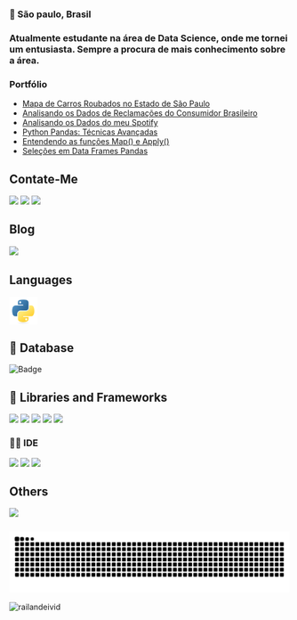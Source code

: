 ### :round_pushpin: São paulo, Brasil

### Atualmente estudante na área de Data Science, onde me tornei um entusiasta. Sempre a procura de mais conhecimento sobre a área.

### **Portfólio**
- [Mapa de Carros Roubados no Estado de São Paulo](https://github.com/RailanDeivid/Map_Roubo_de_Carro_SP.git)
- [Analisando os Dados de Reclamações do Consumidor Brasileiro](https://github.com/RailanDeivid/EDA_dados_consumidor.git)
- [Analisando os Dados do meu Spotify](https://github.com/RailanDeivid/Analise_dados_meu_spotify) 
- [Python Pandas: Técnicas Avançadas](https://github.com/RailanDeivid/Python_Pandas_Tecnicas_avancadas) 
- [Entendendo as funções Map() e Apply()](https://github.com/RailanDeivid/entendendo_as_funcoes_map_e_Apply) 
- [Seleções em Data Frames Pandas](https://github.com/RailanDeivid/Selecoes-em-DataFrames-pandas) 
## Contate-Me
[![](https://img.shields.io/badge/LinkedIn-0077B5?style=for-the-badge&logo=linkedin&logoColor=white)](https://www.linkedin.com/in/railandeivid/)
[![](https://img.shields.io/badge/Instagram-E4405F?style=for-the-badge&logo=instagram&logoColor=white)](https://www.instagram.com/eae_railan/)
[![](https://img.shields.io/badge/Gmail-D14836?style=for-the-badge&logo=gmail&logoColor=white)](mailto:contato.railandeivid@gmail.com)      
## Blog
[![](https://img.shields.io/badge/Medium-12100E?style=for-the-badge&logo=medium&logoColor=white)](https://railandeivid.medium.com)
## **Languages**  
<img align="center" alt="Railan-Python" height="50" width="50" src="https://raw.githubusercontent.com/devicons/devicon/master/icons/python/python-original.svg">

## **🚀 Database**
![Badge](https://img.shields.io/badge/SQL-%237159c1?style=for-the-badge&logo=SQLite#003B57)

## **🚀 Libraries and Frameworks**
[![](https://img.shields.io/badge/Pandas-2C2D72?style=for-the-badge&logo=pandas&logoColor=white)](#)
[![](https://img.shields.io/badge/Numpy-777BB4?style=for-the-badge&logo=numpy&logoColor=white)](#)
[![](https://img.shields.io/badge/Selenium-43B02A?style=for-the-badge&logo=Selenium&logoColor=white)](#)
[![](https://img.shields.io/badge/Plotly-3F4F75?style=for-the-badge&logo=Plotly#3F4F75&logoColor=white)](#)
[![](https://img.shields.io/badge/Folium-77B829?style=for-the-badge&logo=Folium&logoColor=white)](#)
### **👩‍💻 IDE**
[![](https://img.shields.io/badge/Visual_Studio_Code-0078D4?style=for-the-badge&logo=visual%20studio%20code&logoColor=white)](#)
[![](https://img.shields.io/badge/Colab-F9AB00?style=for-the-badge&logo=googlecolab&color=525252)](#)
[![](https://img.shields.io/badge/Jupyter-F37626.svg?&style=for-the-badge&logo=Jupyter&logoColor=white)](#)
## Others
[![](https://img.shields.io/badge/PowerBI-F2C811?style=for-the-badge&logo=Power%20BI&logoColor=white)](#)
###

![Snake animation](https://github.com/railandeivid/railandeivid/blob/output/github-contribution-grid-snake.svg)
<p align="left"> <img src="https://komarev.com/ghpvc/?username=railandeivid" alt="railandeivid" /> </p>

